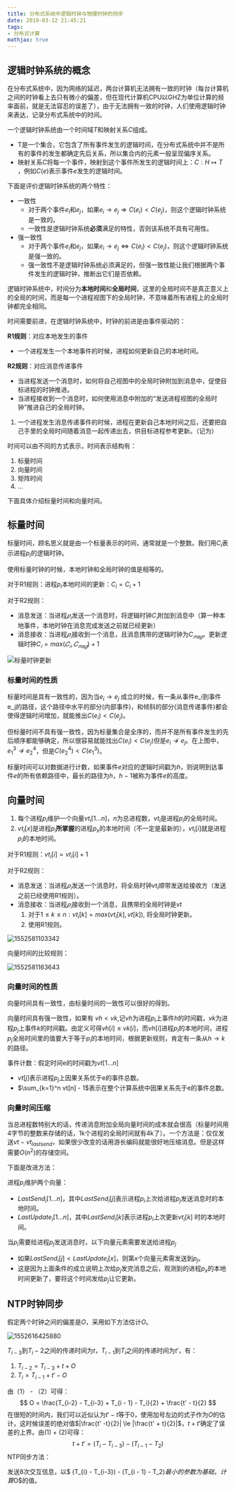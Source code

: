 ```yaml
---
title: 分布式系统中逻辑时钟与物理时钟的同步
date: 2019-03-12 21:45:21
tags:
- 分布式计算
mathjax: true
---
```


## 逻辑时钟系统的概念

在分布式系统中，因为网络的延迟，两台计算机无法拥有一致的时钟（每台计算机之间的时钟看上去只有微小的偏差，但在现代计算机CPU以GHZ为单位计算的频率面前，就是无法容忍的误差了），由于无法拥有一致的时钟，人们使用逻辑时钟来表达，记录分布式系统中的时间。

一个逻辑时钟系统由一个时间域$T$和映射关系$C$组成。

- T是一个集合，它包含了所有事件发生的逻辑时间，在分布式系统中并不是所有的事件的发生都确定先后关系，所以集合内的元素一般呈现偏序关系。
- 映射关系$C​$将每一个事件，映射到这个事件所发生的逻辑时间上：$C: H\longmapsto T​$ ，例如$C(e)​$表示事件$e​$发生的逻辑时间。

下面是评价逻辑时钟系统的两个特性：

- 一致性
  - 对于两个事件$e_i$和$e_j$，如果$e_i \rightarrow e_j \Rightarrow C(e_i) < C(e_j)$，则这个逻辑时钟系统是一致的。
  - 一致性是逻辑时钟系统**必须**满足的特性，否则该系统不具有可用性。
- 强一致性
  - 对于两个事件$e_i$和$e_j$，如果$e_i \rightarrow e_j \Leftrightarrow C(e_i) < C(e_j)$，则这个逻辑时钟系统是强一致的。
  - 强一致性不是逻辑时钟系统必须满足的，但强一致性能让我们根据两个事件发生的逻辑时钟，推断出它们是否依赖。

逻辑时钟系统中，时间分为**本地时间**和**全局时间**，这里的全局时间不是真正意义上的全局的时间，而是每一个进程视图下的全局时钟，不意味着所有进程上的全局时钟都完全相同。

时间需要前进，在逻辑时钟系统中，时钟的前进是由事件驱动的：

**R1规则**：对应本地发生的事件

- 一个进程发生一个本地事件的时候，进程如何更新自己的本地时间。

**R2规则**：对应消息传递事件

- 当进程发送一个消息时，如何将自己视图中的全局时钟附加到消息中，促使目标进程的时钟推进。
- 当进程接收到一个消息时，如何使用消息中附加的“发送进程视图的全局时钟”推进自己的全局时钟。

1. 一个进程发生消息传递事件的时候，进程在更新自己本地时间之后，还要把自己手里的全局时间随着消息一起传递出去，供目标进程参考更新。（记为）

时间可以由不同的方式表示，时间表示结构有：

1. 标量时间
2. 向量时间
3. 矩阵时间
4. ...

下面具体介绍标量时间和向量时间。

## 标量时间

标量时间，顾名思义就是由一个标量表示的时间，通常就是一个整数。我们用$C_i$表示进程$p_i$的逻辑时钟。

使用标量时钟的时候，本地时钟和全局时钟的值是相等的。

对于R1规则：进程$p_i$本地时间的更新：$C_i = C_i + 1$

对于R2规则：

- 消息发送：当进程$𝑝_𝑖$发送一个消息时，将逻辑时钟$C_𝑖$附加到消息中（算一种本地事件，本地时钟在消息完成发送之前就已经更新）
- 消息接收：当进程$𝑝_𝑖$接收到一个消息，且消息携带的逻辑时钟为$C_{𝑚𝑠𝑔}$，更新逻辑时钟$C_𝑖=max⁡(𝐶_𝑖,  𝐶_{𝑚𝑠𝑔})+1$

![标量时钟更新](/分布式系统中逻辑时钟与物理时钟的同步/标量时间.png)

### 标量时间的性质

标量时间是具有一致性的，因为当$e_i \rightarrow e_j$ 成立的时候，有一条从事件e_i到事件e_j的路径，这个路径中水平的部分(内部事件)，和倾斜的部分(消息传递事件)都会使得逻辑时间增加，就能推出$C(e_i) < C(e_j)$。

但标量时间不具有强一致性，因为标量集合是全序的，而并不是所有事件发生的先后顺序都能够确定，所以很容易就能找出$C(e_i) < C(e_j)$但是$e_i \nrightarrow e_j$。在上图中，$e_1^3 \nrightarrow e_2^4$，但是$C(e_2^4)  < C(e_1^3)$。

标量时间可以对数据进行计数，如果事件$e$对应的逻辑时间戳为$h$，则说明到达事件$e$的所有依赖路径中，最长的路径为$h$，$h-1$被称为事件$e$的高度。

## 向量时间

1. 每个进程$p_i$维护一个向量$vt_i[1...n]$，$n$为总进程数，$vt_i$是进程$p_i$的全局时间。
2. $vt_i[x]$是进程$p_i$**所掌握**的进程$p_x$的本地时间（不一定是最新的），$vt_i[i]$就是进程$p_i$的本地时间。

对于R1规则：$vt_i[i] = vt_i[i] + 1$

对于R2规则：

- 消息发送：当进程$𝑝_𝑖$发送一个消息时，将全局时钟$vt_i$顺带发送给接收方（发送之前已经使用R1规则）。
- 消息接收：当进程$𝑝_𝑖$接收到一个消息，且携带的全局时钟是$vt$
  1. 对于$1 \le k \le n : vt_i[k] = max(vt_i[k], vt[k])$, 将全局时钟更新。
  2. 使用R1规则。

![1552581103342](F:\blog_src\source\_posts\分布式系统中逻辑时钟与物理时钟的同步\向量时间.png)

向量时间的比较规则：

![1552581163643](F:\blog_src\source\_posts\分布式系统中逻辑时钟与物理时钟的同步\向量时间比较规则.png)

### 向量时间的性质

向量时间具有一致性，由标量时间的一致性可以很好的得到。

向量时间具有强一致性，如果有 $vh < vk$,记$vh$为进程$p_i$上事件$h$的时间戳，$vk$为进程$p_j$上事件$k$的时间戳。由定义可得$vh[i] \le vk[i]$，而$vh[i]$进程$p_i$的本地时间，进程$p_j$全局时间里的值要大于等于$p_i$的本地时间，根据更新规则，肯定有一条从$h \rightarrow k$的路径。

事件计数：假定时间e的时间戳为$vt[1...n]$

- $vt[j]$表示进程$p_j$上因果关系优于e的事件总数。
- $\sum_{k=1}^n vt[n] - 1$表示在整个计算系统中因果关系先于e的事件总数。

### 向量时间压缩

 当总进程数特别大的话，传递消息附加全局向量时间的成本就会很高（标量时间用4字节的整数来存储的话，1k个进程的全局时间就有4k了）。一个方法是：仅仅发送$vt - vt_{lastsend}$，如果很少改变的话用游长编码就能很好地压缩消息。但是这样需要$O(n^2)$的存储空间。

下面是改进方法：

进程$p_i$维护两个向量：

- $LastSend_i[1...n]$，其中$LastSend_i[j]$表示进程$p_i$上次给进程$p_j$发送消息时的本地时间。
- $LastUpdate_i[1...n]$，其中$LastSend_i[k]$表示进程$p_i$上次更新$vt_i[k]$ 时的本地时间。

当$p_i$需要给进程$p_j$发送消息时，以下向量元素需要发送给进程$p_j$

- 如果$LastSend_i [j]<LastUpdate_i [x]$，则第$x$个向量元素需发送到$p_j$。 
- 这是因为上面条件的成立说明上次给$p_j$发完消息之后，观测到的进程$p_x$的本地时间更新了，要将这个时间发给$p_j$让它更新。

## NTP时钟同步

假定两个时钟之间的偏差是$O$，采用如下方法估计$O$。

![1552616425880](F:\blog_src\source\_posts\分布式系统中逻辑时钟与物理时钟的同步\NTP.png)

$T_{i-3}$到$T_i-2$之间的传递时间为$t$，$T_{i-1}$到$T_i$之间的传递时间为$t'$，有：

1. $T_{i-2} = T_{i-3} + t + O$
2. $T_{i} = T_{i-1} + t' - O$

由（1） - （2）可得：
$$
O = \frac{T_{i-2} - T_{i-3} + T_{i - 1} - T_i}{2} + \frac{t' - t}{2}
$$
在很短的时间内，我们可以近似认为$t' - t$等于0，使用加号左边的式子作为$O$的估计，这时候误差的绝对值$|\frac{t' -t}{2}| \le |\frac{t' + t}{2}|$，$t + t'$确定了误差的上界。由(1) + (2)可得：
$$
t + t' = (T_{i} - T_{i-3}) - (T_{i - 1} - T_2)
$$
NTP同步方法：

发送8次交互信息，以$ (T_{i} - T_{i-3}) - (T_{i - 1} - T_2)$最小的参数为基础，计算$O$的值。